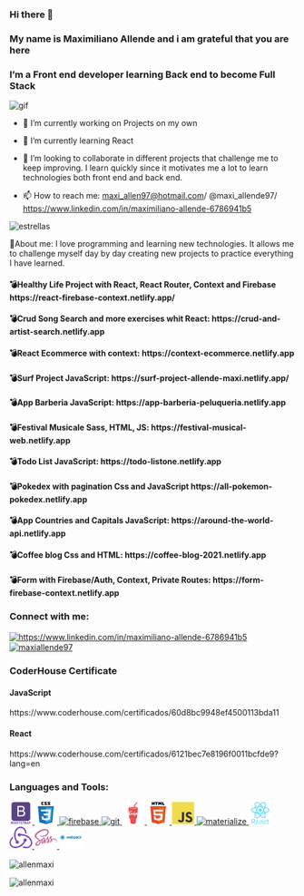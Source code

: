 ### Hi there 👋
<h3>My name is Maximiliano Allende and i am grateful that you are here</h3>
<h3>I’m a Front end developer learning Back end to become Full Stack</h3>

![gif](https://user-images.githubusercontent.com/82886698/127077899-bafe86b3-0bf6-4001-b449-bdbf0c0e43c4.gif)

- 🔭 I’m currently working on Projects on my own
- 🌱 I’m currently learning React

- 👯 I’m looking to collaborate in different projects that challenge me to keep improving.
I learn quickly since it motivates me a lot to learn technologies both front end and back end.

- 📫 How to reach me: maxi_allen97@hotmail.com/ @maxi_allende97/ https://www.linkedin.com/in/maximiliano-allende-6786941b5

![estrellas](https://user-images.githubusercontent.com/82886698/127089695-53ebd6e4-c1fc-402c-89db-fcbcc5a03ba6.gif)


🙈About me: I love programming and learning new technologies.
It allows me to challenge myself day by day creating new projects to practice everything I have learned. 

<h4>💣Healthy Life Project with React, React Router, Context and Firebase https://react-firebase-context.netlify.app/
<h4>💣Crud Song Search and more exercises whit React: https://crud-and-artist-search.netlify.app </h4>
<h4>💣React Ecommerce with context: https://context-ecommerce.netlify.app </h4>
<h4>💣Surf Project JavaScript: https://surf-project-allende-maxi.netlify.app/ </h4>
<h4>💣App Barberia JavaScript: https://app-barberia-peluqueria.netlify.app </h4>
<h4>💣Festival Musicale Sass, HTML, JS: https://festival-musical-web.netlify.app </h4>
<h4>💣Todo List JavaScript: https://todo-listone.netlify.app </h4>
<h4>💣Pokedex with pagination Css and JavaScript https://all-pokemon-pokedex.netlify.app </h4>
<h4>💣App Countries and Capitals JavaScript: https://around-the-world-api.netlify.app </h4>
<h4>💣Coffee blog Css and HTML: https://coffee-blog-2021.netlify.app </h4>
<h4>💣Form with Firebase/Auth, Context, Private Routes: https://form-firebase-context.netlify.app </h4>

<h3 align="left">Connect with me:</h3>
<p align="left">
<a href="https://www.linkedin.com/in/maximiliano-allende-6786941b5" target="blank"><img align="center" src="https://raw.githubusercontent.com/rahuldkjain/github-profile-readme-generator/master/src/images/icons/Social/linked-in-alt.svg" alt="https://www.linkedin.com/in/maximiliano-allende-6786941b5" height="30" width="40" /></a>
<a href="https://instagram.com/maxiallende97" target="blank"><img align="center" src="https://raw.githubusercontent.com/rahuldkjain/github-profile-readme-generator/master/src/images/icons/Social/instagram.svg" alt="maxiallende97" height="30" width="40" /></a>
</p>

<h3> CoderHouse Certificate </h3>
  <h4>JavaScript</h4>
https://www.coderhouse.com/certificados/60d8bc9948ef4500113bda11
  <h4>React</h4>
https://www.coderhouse.com/certificados/6121bec7e8196f0011bcfde9?lang=en

<h3 align="left">Languages and Tools:</h3>
<p align="left"> <a href="https://getbootstrap.com" target="_blank"> <img src="https://raw.githubusercontent.com/devicons/devicon/master/icons/bootstrap/bootstrap-plain-wordmark.svg" alt="bootstrap" width="40" height="40"/> </a> 
<a href="https://www.w3schools.com/css/" target="_blank"> <img src="https://raw.githubusercontent.com/devicons/devicon/master/icons/css3/css3-original-wordmark.svg" alt="css3" width="40" height="40"/> </a> 
<a href="https://firebase.google.com/" target="_blank"> <img src="https://www.vectorlogo.zone/logos/firebase/firebase-icon.svg" alt="firebase" width="40" height="40"/> </a> 
<a href="https://git-scm.com/" target="_blank"> <img src="https://www.vectorlogo.zone/logos/git-scm/git-scm-icon.svg" alt="git" width="40" height="40"/> </a> 
<a href="https://gulpjs.com" target="_blank"> <img src="https://raw.githubusercontent.com/devicons/devicon/master/icons/gulp/gulp-plain.svg" alt="gulp" width="40" height="40"/> </a> 
<a href="https://www.w3.org/html/" target="_blank"> <img src="https://raw.githubusercontent.com/devicons/devicon/master/icons/html5/html5-original-wordmark.svg" alt="html5" width="40" height="40"/> </a> 
<a href="https://developer.mozilla.org/en-US/docs/Web/JavaScript" target="_blank"> <img src="https://raw.githubusercontent.com/devicons/devicon/master/icons/javascript/javascript-original.svg" alt="javascript" width="40" height="40"/> </a> 
<a href="https://materializecss.com/" target="_blank"> <img src="https://raw.githubusercontent.com/prplx/svg-logos/5585531d45d294869c4eaab4d7cf2e9c167710a9/svg/materialize.svg" alt="materialize" width="40" height="40"/> </a> 
<a href="https://reactjs.org/" target="_blank"> <img src="https://raw.githubusercontent.com/devicons/devicon/master/icons/react/react-original-wordmark.svg" alt="react" width="40" height="40"/> </a> 
<a href="https://redux.js.org" target="_blank"> <img src="https://raw.githubusercontent.com/devicons/devicon/master/icons/redux/redux-original.svg" alt="redux" width="40" height="40"/> </a> 
<a href="https://sass-lang.com" target="_blank"> <img src="https://raw.githubusercontent.com/devicons/devicon/master/icons/sass/sass-original.svg" alt="sass" width="40" height="40"/> </a> 
<a href="https://webpack.js.org" target="_blank"> <img src="https://raw.githubusercontent.com/devicons/devicon/d00d0969292a6569d45b06d3f350f463a0107b0d/icons/webpack/webpack-original-wordmark.svg" alt="webpack" width="40" height="40"/> </a> </p>

<p><img align="center" src="https://github-readme-stats.vercel.app/api/top-langs?username=allenmaxi&show_icons=true&locale=en&layout=compact" alt="allenmaxi" /></p>

<p><img align="center" src="https://github-readme-streak-stats.herokuapp.com/?user=allenmaxi&" alt="allenmaxi" /></p>
